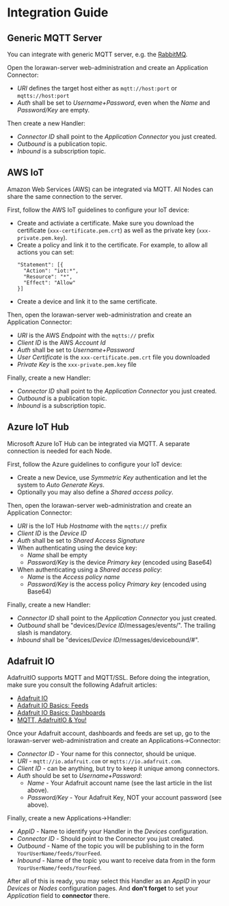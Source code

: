 # Integration Guide

## Generic MQTT Server

You can integrate with generic MQTT server, e.g. the
[RabbitMQ](https://www.rabbitmq.com/mqtt.html).

Open the lorawan-server web-administration and create an Application Connector:
 * *URI* defines the target host either as `mqtt://host:port` or `mqtts://host:port`
 * *Auth* shall be set to *Username+Password*, even when the *Name* and
   *Password/Key* are empty.

Then create a new Handler:
 * *Connector ID* shall point to the *Application Connector* you just created.
 * *Outbound* is a publication topic.
 * *Inbound* is a subscription topic.

## AWS IoT

Amazon Web Services (AWS) can be integrated via MQTT. All Nodes can share the same
connection to the server.

First, follow the AWS IoT guidelines to configure your IoT device:
 * Create and activiate a certificate. Make sure you download the certificate
   (`xxx-certificate.pem.crt`) as well as the private key (`xxx-private.pem.key`).
 * Create a policy and link it to the certificate. For example, to allow
   all actions you can set:
   ```
   "Statement": [{
     "Action": "iot:*",
     "Resource": "*",
     "Effect": "Allow"
   }]
   ```
 * Create a device and link it to the same certificate.

Then, open the lorawan-server web-administration and create an Application Connector:
 * *URI* is the AWS *Endpoint* with the `mqtts://` prefix
 * *Client ID* is the AWS *Account Id*
 * *Auth* shall be set to *Username+Password*
 * *User Certificate* is the `xxx-certificate.pem.crt` file you downloaded
 * *Private Key* is the `xxx-private.pem.key` file

Finally, create a new Handler:
 * *Connector ID* shall point to the *Application Connector* you just created.
 * *Outbound* is a publication topic.
 * *Inbound* is a subscription topic.

## Azure IoT Hub

Microsoft Azure IoT Hub can be integrated via MQTT. A separate connection is
needed for each Node.

First, follow the Azure guidelines to configure your IoT device:
 * Create a new Device, use *Symmetric Key* authentication and let the system to
   *Auto Generate Keys*.
 * Optionally you may also define a *Shared access policy*.

Then, open the lorawan-server web-administration and create an Application Connector:
 * *URI* is the IoT Hub *Hostname* with the `mqtts://` prefix
 * *Client ID* is the *Device ID*
 * *Auth* shall be set to *Shared Access Signature*
 * When authenticating using the device key:
   * *Name* shall be empty
   * *Password/Key* is the device *Primary key* (encoded using Base64)
 * When authenticating using a *Shared access policy*:
   * *Name* is the *Access policy name*
   * *Password/Key* is the access policy *Primary key* (encoded using Base64)

Finally, create a new Handler:
 * *Connector ID* shall point to the *Application Connector* you just created.
 * *Outbound* shall be "devices/*Device ID*/messages/events/".
   The trailing slash is mandatory.
 * *Inbound* shall be "devices/*Device ID*/messages/devicebound/#".

## Adafruit IO

AdafruitIO supports MQTT and MQTT/SSL. Before doing the integration, make sure
you consult the following Adafruit articles:

* [Adafruit IO](https://learn.adafruit.com/adafruit-io)
* [Adafruit IO Basics: Feeds](https://learn.adafruit.com/adafruit-io-basics-feeds)
* [Adafruit IO Basics: Dashboards](https://learn.adafruit.com/adafruit-io-basics-dashboards)
* [MQTT, AdafruitIO & You!](https://learn.adafruit.com/mqtt-adafruit-io-and-you)

Once your Adafruit account, dashboards and feeds are set up, go to the
lorawan-server web-administration and create an Applications->Connector:
* *Connector ID* - Your name for this connector, should be unique.
* *URI* - `mqtt://io.adafruit.com` or `mqtts://io.adafruit.com`.
* *Client ID* - can be anything, but try to keep it unique among connectors.
* *Auth* should be set to *Username+Password*:
   * *Name* - Your Adafruit account name (see the last article in the list above).
   * *Password/Key* - Your Adafruit Key, NOT your account password (see above).

Finally, create a new Applications->Handler:
* *AppID* - Name to identify your Handler in the *Devices* configuration.
* *Connector ID* - Should point to the Connector you just created.
* *Outbound* - Name of the topic you will be publishing to in the form
`YourUserName/feeds/YourFeed`.
* *Inbound* - Name of the topic you want to receive data from in the form
`YourUserName/feeds/YourFeed`.

After all of this is ready, you may select this Handler as an *AppID* in your
*Devices* or *Nodes* configuration pages. And **don't forget** to set your *Application*
field to **connector** there.
